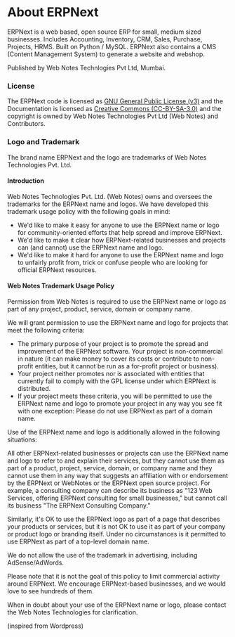 # About ERPNext

ERPNext is a web based, open source ERP for small, medium sized businesses. Includes Accounting, Inventory, CRM, Sales, Purchase, Projects, HRMS. Built on Python / MySQL. ERPNext also contains a CMS (Content Management System) to generate a website and webshop.

Published by Web Notes Technlogies Pvt Ltd, Mumbai.

### License

The ERPNext code is licensed as [GNU General Public License (v3)](https://www.gnu.org/copyleft/gpl.html) and the Documentation is licensed as [Creative Commons (CC-BY-SA-3.0)](https://creativecommons.org/licenses/by-sa/3.0/) and the copyright is owned by Web Notes Technologies Pvt Ltd (Web Notes) and Contributors.

### Logo and Trademark

The brand name ERPNext and the logo are trademarks of Web Notes Technologies Pvt. Ltd.

#### Introduction

Web Notes Technologies Pvt. Ltd. (Web Notes) owns and oversees the trademarks for the ERPNext name and logos. We have developed this trademark usage policy with the following goals in mind:

* We'd like to make it easy for anyone to use the ERPNext name or logo for community-oriented efforts that help spread and improve ERPNext.
* We'd like to make it clear how ERPNext-related businesses and projects can (and cannot) use the ERPNext name and logo.
* We'd like to make it hard for anyone to use the ERPNext name and logo to unfairly profit from, trick or confuse people who are looking for official ERPNext resources.

#### Web Notes Trademark Usage Policy

Permission from Web Notes is required to use the ERPNext name or logo as part of any project, product, service, domain or company name.

We will grant permission to use the ERPNext name and logo for projects that meet the following criteria:

* The primary purpose of your project is to promote the spread and improvement of the ERPNext software.
Your project is non-commercial in nature (it can make money to cover its costs or contribute to non-profit entities, but it cannot be run as a for-profit project or business).
* Your project neither promotes nor is associated with entities that currently fail to comply with the GPL license under which ERPNext is distributed.
* If your project meets these criteria, you will be permitted to use the ERPNext name and logo to promote your project in any way you see fit with one exception: Please do not use ERPNext as part of a domain name. 

Use of the ERPNext name and logo is additionally allowed in the following situations:

All other ERPNext-related businesses or projects can use the ERPNext name and logo to refer to and explain their services, but they cannot use them as part of a product, project, service, domain, or company name and they cannot use them in any way that suggests an affiliation with or endorsement by the ERPNext or WebNotes or the ERPNext open source project. For example, a consulting company can describe its business as "123 Web Services, offering ERPNext consulting for small businesses," but cannot call its business "The ERPNext Consulting Company."

Similarly, it's OK to use the ERPNext logo as part of a page that describes your products or services, but it is not OK to use it as part of your company or product logo or branding itself. Under no circumstances is it permitted to use ERPNext as part of a top-level domain name.

We do not allow the use of the trademark in advertising, including AdSense/AdWords.

Please note that it is not the goal of this policy to limit commercial activity around ERPNext. We encourage ERPNext-based businesses, and we would love to see hundreds of them.

When in doubt about your use of the ERPNext name or logo, please contact the Web Notes Technologies for clarification.

(inspired from Wordpress)